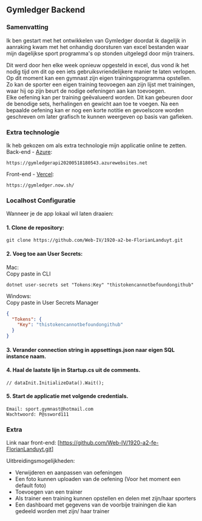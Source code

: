 ## Gymledger Backend 

### Samenvatting 

Ik ben gestart met het ontwikkelen van Gymledger doordat ik dagelijk in aanraking kwam met het onhandig doorsturen van excel bestanden waar mijn dagelijkse sport programma's op stonden uitgelegd door mijn trainers. 

Dit werd door hen elke week opnieuw opgesteld in excel, dus vond ik het nodig tijd om dit op een iets gebruiksvriendelijkere manier te laten verlopen. 
Op dit moment kan een gymnast zijn eigen trainingsprogramma opstellen. 
Zo kan de sporter een eigen training teovoegen aan zijn lijst met trainingen, waar hij op zijn beurt de nodige oefeningen aan kan toevoegen.  
Elke oefening kan per training geēvalueerd worden. Dit kan gebeuren door de benodige sets, herhalingen en gewicht aan toe te voegen. 
Na een bepaalde oefening kan er nog een korte notitie en gevoelscore worden geschreven om later grafisch te kunnen weergeven op basis van gafieken.

### Extra technologie

Ik heb gekozen om als extra technologie mijn applicatie online te zetten.  
Back-end - [Azure](https://azure.microsoft.com/en-us/): 

```
https://gymledgerapi20200518180543.azurewebsites.net
```

Front-end - [Vercel](https://www.vercel.com):  
```
https://gymledger.now.sh/
```

### Localhost Configuratie 

Wanneer je de app lokaal wil laten draaien:  

#### 1. Clone de repository: 

```
git clone https://github.com/Web-IV/1920-a2-be-FlorianLanduyt.git
```


#### 2. Voeg toe aan User Secrets: 

Mac:  
Copy paste in CLI

``` CLI
dotnet user-secrets set "Tokens:Key" "thistokencannotbefoundongithub"
```

Windows:  
Copy paste in User Secrets Manager

```json
{
  "Tokens": {
    "Key": "thistokencannotbefoundongithub"
  }
}
```


#### 3. Verander connection string in appsettings.json naar eigen SQL instance naam. 

#### 4. Haal de laatste lijn in Startup.cs uit de comments. 
````
// dataInit.InitializeData().Wait();
````

#### 5. Start de applicatie met volgende credentials.  
```
Email: sport.gymnast@hotmail.com  
Wachtwoord: P@ssword111

```


### Extra 

Link naar front-end: [https://github.com/Web-IV/1920-a2-fe-FlorianLanduyt.git]

Uitbreidingsmogelijkheden:  
- Verwijderen en aanpassen van oefeningen
- Een foto kunnen uploaden van de oefening (Voor het moment een default foto)
- Toevoegen van een trainer
- Als trainer een training kunnen opstellen en delen met zijn/haar sporters
- Een dashboard met gegevens van de voorbije trainingen die kan gedeeld worden met zijn/ haar trainer 

